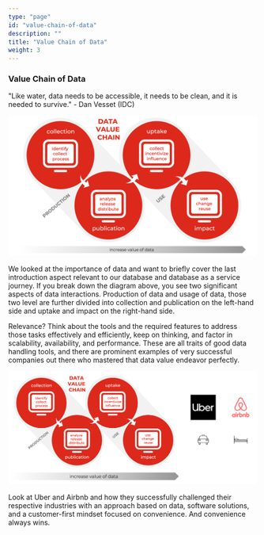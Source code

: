 ```yaml
---
type: "page"
id: "value-chain-of-data"
description: ""
title: "Value Chain of Data"
weight: 3
---
```


### Value Chain of Data

"Like water, data needs to be accessible, it needs to be clean, and it is needed to survive." - Dan Vesset (IDC)

![value-of-data-1](value-of-data-1.png) 

We looked at the importance of data and want to briefly cover the last introduction aspect relevant to our database and database as a service journey. If you break down the diagram above, you see two significant aspects of data interactions. Production of data and usage of data, those two level are further divided into collection and publication on the left-hand side and uptake and impact on the right-hand side.

Relevance? Think about the tools and the required features to address those tasks effectively and efficiently, keep on thinking, and factor in scalability, availability, and performance. These are all traits of good data handling tools, and there are prominent examples of very successful companies out there who mastered that data value endeavor perfectly.

![value-of-data-2](value-of-data-2.png) 

Look at Uber and Airbnb and how they successfully challenged their respective industries with an approach based on data, software solutions, and a customer-first mindset focused on convenience. And convenience always wins.